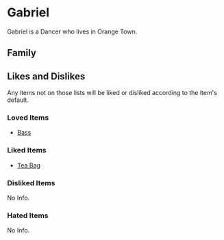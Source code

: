 # Gabriel

Gabriel is a Dancer who lives in Orange Town.

## Family

## Likes and Dislikes

Any items not on those lists will be liked or disliked according to the item's default.

### Loved Items

- [Bass](../items/bass.md)

### Liked Items

- [Tea Bag](../items/tea-bag.md)

### Disliked Items

No Info.

### Hated Items

No Info.